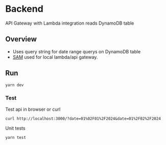 # Backend

API Gateway with Lambda integration reads DynamoDB table

## Overview

- Uses query string for date range querys on DynamoDB table
- [SAM](https://docs.aws.amazon.com/serverless-application-model/latest/developerguide/using-sam-cli-local.html) used for local lambda/api gateway.

## Run

```bash
yarn dev
```

### Test

Test api in browser or curl

```
curl http://localhost:3000/?date=01%02F01%2F2024&date=01%2F02%2F2024
```

Unit tests

```bash
yarn test
```
